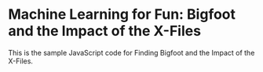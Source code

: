 # Machine Learning for Fun: Bigfoot and the Impact of the X-Files

This is the sample JavaScript code for Finding Bigfoot and the Impact of the X-Files.

